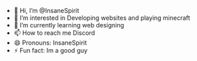 - 👋 Hi, I’m @InsaneSpirit
- 👀 I’m interested in Developing websites and playing minecraft
- 🌱 I’m currently learning web designing
- 📫 How to reach me Discord
- 😄 Pronouns: InsaneSpirit
- ⚡ Fun fact: Im a good guy

<!---
InsaneSpirit/InsaneSpirit is a ✨ special ✨ repository because its `README.md` (this file) appears on your GitHub profile.
You can click the Preview link to take a look at your changes.
--->
